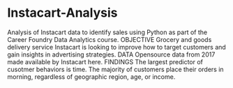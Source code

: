 # Instacart-Analysis
Analysis of Instacart data to identify sales  using Python as part of the Career Foundry Data Analytics course.
OBJECTIVE
Grocery and goods delivery service Instacart is looking to improve how to target customers and gain insights in advertising strategies.
DATA
Opensource data from 2017 made available by Instacart here.
FINDINGS
The largest predictor of cusotmer behaviors is time.  The majority of customers place their orders in morning, regardless of geographic region, age, or income.
